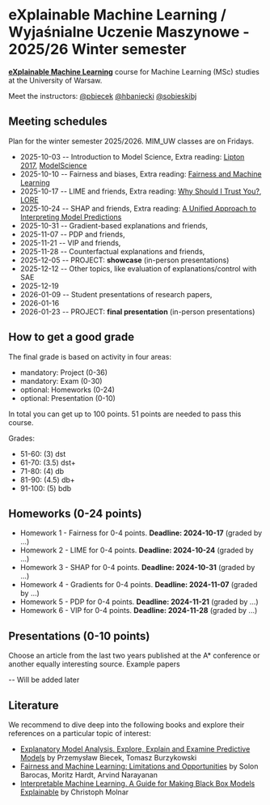 # eXplainable Machine Learning / Wyjaśnialne Uczenie Maszynowe - 2025/26 Winter semester

[**eXplainable Machine Learning**](https://usosweb.uw.edu.pl/kontroler.php?_action=katalog2/przedmioty/pokazPrzedmiot&kod=1000-319bEML) course for Machine Learning (MSc) studies at the University of Warsaw. 

Meet the instructors: [@pbiecek](https://github.com/pbiecek) [@hbaniecki](https://github.com/hbaniecki) [@sobieskibj](https://github.com/sobieskibj)

## Meeting schedules

Plan for the winter semester 2025/2026. MIM_UW classes are on Fridays. 

* 2025-10-03 -- Introduction to Model Science, Extra reading: [Lipton 2017](https://arxiv.org/abs/1606.03490), [ModelScience](https://arxiv.org/abs/2508.20040v1)
* 2025-10-10 -- Fairness and biases, Extra reading: [Fairness and Machine Learning](https://fairmlbook.org/) 
* 2025-10-17 -- LIME and friends, Extra reading: [Why Should I Trust You?](https://arxiv.org/abs/1602.04938), [LORE](https://arxiv.org/abs/1805.10820)
* 2025-10-24 -- SHAP and friends, Extra reading: [A Unified Approach to Interpreting Model Predictions](https://arxiv.org/abs/1705.07874)
* 2025-10-31 -- Gradient-based explanations and friends,
* 2025-11-07 -- PDP and friends,
* 2025-11-21 -- VIP and friends,
* 2025-11-28 -- Counterfactual explanations and friends,
* 2025-12-05 -- PROJECT: **showcase** (in-person presentations)
* 2025-12-12 -- Other topics, like evaluation of explanations/control with SAE
* 2025-12-19
* 2026-01-09 -- Student presentations	of research papers,
* 2026-01-16
* 2026-01-23 -- PROJECT: **final presentation** (in-person presentations)

## How to get a good grade

The final grade is based on activity in four areas:

* mandatory: Project (0-36)
* mandatory: Exam (0-30)
* optional: Homeworks (0-24)
* optional: Presentation (0-10)

In total you can get up to 100 points. 51 points are needed to pass this course.

Grades:

* 51-60: (3) dst
* 61-70: (3.5) dst+
* 71-80: (4) db
* 81-90: (4.5) db+
* 91-100: (5) bdb

## Homeworks (0-24 points)

- Homework 1 - Fairness for 0-4 points. **Deadline: 2024-10-17** (graded by ...)
- Homework 2 - LIME for 0-4 points. **Deadline: 2024-10-24**  (graded by ...)
- Homework 3 - SHAP for 0-4 points. **Deadline: 2024-10-31** (graded by ...)
- Homework 4 - Gradients for 0-4 points. **Deadline: 2024-11-07** (graded by ...)
- Homework 5 - PDP  for 0-4 points. **Deadline: 2024-11-21** (graded by ...)
- Homework 6 - VIP  for 0-4 points. **Deadline: 2024-11-28** (graded by ...)


## Presentations (0-10 points)

Choose an article from the last two years published at the A* conference or another equally interesting source. Example papers

-- Will be added later

## Literature

We recommend to dive deep into the following books and explore their references on a particular topic of interest:

* [Explanatory Model Analysis. Explore, Explain and Examine Predictive Models](https://pbiecek.github.io/ema/) by Przemysław Biecek, Tomasz Burzykowski
* [Fairness and Machine Learning: Limitations and Opportunities](https://fairmlbook.org/) by Solon Barocas, Moritz Hardt, Arvind Narayanan
* [Interpretable Machine Learning. A Guide for Making Black Box Models Explainable](https://christophm.github.io/interpretable-ml-book/) by Christoph Molnar



